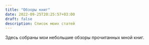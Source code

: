 ```yaml
---
title: "Обзоры книг"
date: 2022-09-25T20:25:57+03:00
draft: false
description: Список моих статей
---
```


Здесь собраны мои небольшие обзоры прочитанных мной книг.
